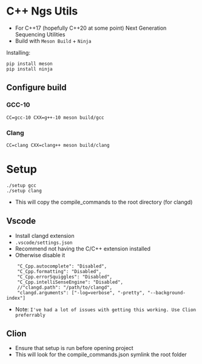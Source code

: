 # C++ Ngs Utils
- For C++17 (hopefully C++20 at some point) Next Generation Sequencing Utilities
- Build with `Meson Build` + `Ninja`

Installing:

```
pip install meson
pip install ninja
```

## Configure build

### GCC-10

```
CC=gcc-10 CXX=g++-10 meson build/gcc 
```

### Clang

```
CC=clang CXX=clang++ meson build/clang
```

# Setup

```
./setup gcc 
./setup clang
```

- This will copy the compile_commands to the root directory (for clangd) 



## Vscode
- Install clangd extension
- `.vscode/settings.json`
- Recommend not having the C/C++ extension installed
- Otherwise disable it

```
    "C_Cpp.autocomplete": "Disabled",
    "C_Cpp.formatting": "Disabled",
    "C_Cpp.errorSquiggles": "Disabled",
    "C_Cpp.intelliSenseEngine": "Disabled",
    //"clangd.path": "/path/to/clangd",
    "clangd.arguments": ["-log=verbose", "-pretty", "--background-index"]
```

- Note: `I've had a lot of issues with getting this working. Use Clion preferrably`

## Clion

- Ensure that setup is run before opening project 
- This will look for the compile_commands.json symlink the root folder 
